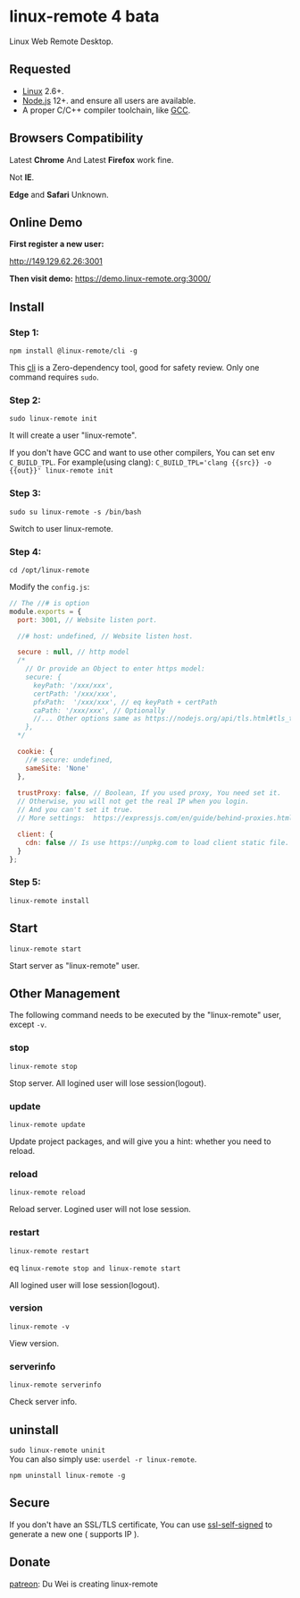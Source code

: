 # linux-remote 4 bata
<!-- A Webside Remote Desktop of Linux. -->
Linux Web Remote Desktop.
## Requested
- [Linux](https://github.com/torvalds/linux) 2.6+.
- [Node.js](https://nodejs.org) 12+. and ensure all users are available.
- A proper C/C++ compiler toolchain, like [GCC](https://gcc.gnu.org/).
## Browsers Compatibility
Latest **Chrome** And Latest **Firefox** work fine.

Not **IE**.

**Edge** and **Safari** Unknown.

## Online Demo
__First register a new user:__

http://149.129.62.26:3001

__Then visit demo:__
https://demo.linux-remote.org:3000/

## Install
### Step 1:

`npm install @linux-remote/cli -g`

This [cli](https://github.com/linux-remote/cli) is a Zero-dependency tool, good for safety review. Only one command requires `sudo`.

###  Step 2:
`sudo linux-remote init`

It will create a user "linux-remote".

If you don't have GCC and want to use other compilers, You can set env `C_BUILD_TPL`. For example(using clang):
`C_BUILD_TPL='clang {{src}} -o {{out}}' linux-remote init`

###  Step 3:
`sudo su linux-remote -s /bin/bash`

Switch to user linux-remote. 

###  Step 4:
`cd /opt/linux-remote`

Modify the `config.js`:

```js
// The //# is option
module.exports = {
  port: 3001, // Website listen port.

  //# host: undefined, // Website listen host.

  secure : null, // http model
  /*
    // Or provide an Object to enter https model: 
    secure: {
      keyPath: '/xxx/xxx',
      certPath: '/xxx/xxx',
      pfxPath:  '/xxx/xxx', // eq keyPath + certPath
      caPath: '/xxx/xxx', // Optionally
      //... Other options same as https://nodejs.org/api/tls.html#tls_tls_createsecurecontext_options
    },
  */

  cookie: {
    //# secure: undefined,
    sameSite: 'None'
  },
  
  trustProxy: false, // Boolean, If you used proxy, You need set it. 
  // Otherwise, you will not get the real IP when you login.
  // And you can't set it true.
  // More settings:  https://expressjs.com/en/guide/behind-proxies.html

  client: {
    cdn: false // Is use https://unpkg.com to load client static file.
  }
};
```
###  Step 5:
`linux-remote install`

## Start
`linux-remote start`

Start server as "linux-remote" user.
## Other Management
The following command needs to be executed by the "linux-remote" user, except `-v`.

### stop
`linux-remote stop`

Stop server. All logined user will lose session(logout).
### update 
`linux-remote update`

Update project packages, and will give you a hint: whether you need to reload.

### reload
`linux-remote reload`

Reload server. Logined user will not lose session. 
### restart
`linux-remote restart`

eq `linux-remote stop and linux-remote start`

All logined user will lose session(logout).
### version
`linux-remote -v`

View version.
### serverinfo
`linux-remote serverinfo`

Check server info.
## uninstall
`sudo linux-remote uninit`<br>
You can also simply use: `userdel -r linux-remote`.

`npm uninstall linux-remote -g`

## Secure
<!--Configured with SSL certificate, your connection ( https and wss ) is secure. And you don't need verifying the Host Key first time like SSH.-->
If you don't have an SSL/TLS certificate, You can use [ssl-self-signed](https://github.com/linux-remote/ssl-self-signed) to generate a new one ( supports IP ).

## Donate
[patreon](https://www.patreon.com/hezedu): Du Wei is creating linux-remote

<!-- | Paypal | AliPay | WechatPay |
| ------------- | ------------- | ------------- |
| <a href="https://www.paypal.me/hezedu" target="_blank"><img src="https://www.paypalobjects.com/webstatic/paypalme/images/pp_logo_small.png" width="150"></a> | <img src="https://github.com/hezedu/SomethingBoring/blob/master/pay/alipay.png?raw=true&v=2" width="150"> | <img src="https://github.com/hezedu/SomethingBoring/blob/master/pay/wxpay.png?raw=true&v=2" width="150"> -->

